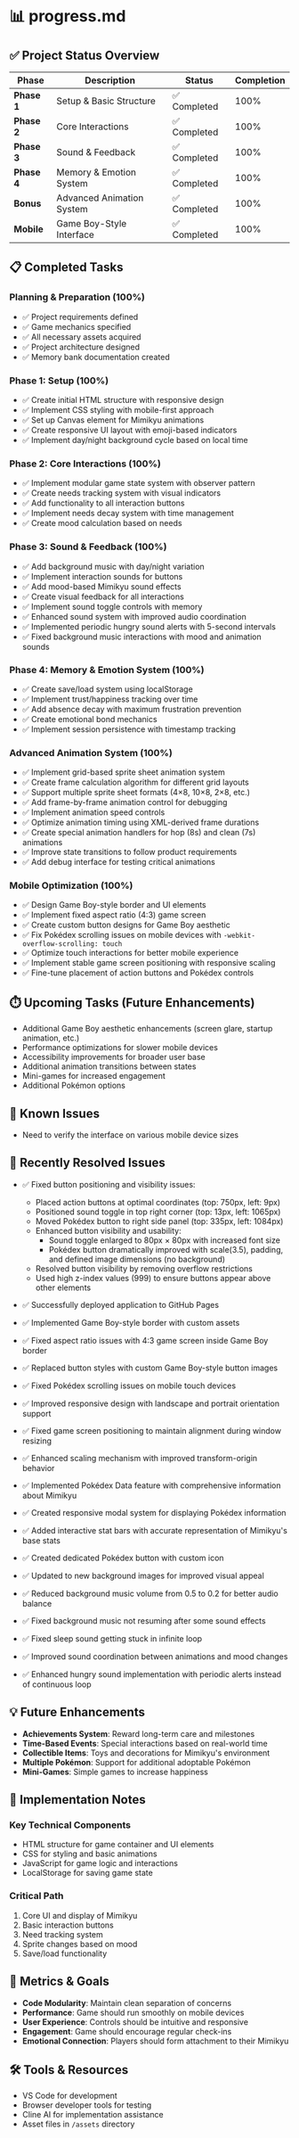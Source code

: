 # **📊 progress.md**

## **✅ Project Status Overview**

| Phase | Description | Status | Completion |
|-------|-------------|--------|------------|
| **Phase 1** | Setup & Basic Structure | ✅ Completed | 100% |
| **Phase 2** | Core Interactions | ✅ Completed | 100% |
| **Phase 3** | Sound & Feedback | ✅ Completed | 100% |
| **Phase 4** | Memory & Emotion System | ✅ Completed | 100% |
| **Bonus** | Advanced Animation System | ✅ Completed | 100% |
| **Mobile** | Game Boy-Style Interface | ✅ Completed | 100% |

## **📋 Completed Tasks**

### **Planning & Preparation (100%)**
- ✅ Project requirements defined
- ✅ Game mechanics specified 
- ✅ All necessary assets acquired
- ✅ Project architecture designed
- ✅ Memory bank documentation created

### **Phase 1: Setup (100%)**
- ✅ Create initial HTML structure with responsive design
- ✅ Implement CSS styling with mobile-first approach
- ✅ Set up Canvas element for Mimikyu animations
- ✅ Create responsive UI layout with emoji-based indicators
- ✅ Implement day/night background cycle based on local time

### **Phase 2: Core Interactions (100%)**
- ✅ Implement modular game state system with observer pattern
- ✅ Create needs tracking system with visual indicators
- ✅ Add functionality to all interaction buttons
- ✅ Implement needs decay system with time management
- ✅ Create mood calculation based on needs

### **Phase 3: Sound & Feedback (100%)**
- ✅ Add background music with day/night variation
- ✅ Implement interaction sounds for buttons
- ✅ Add mood-based Mimikyu sound effects
- ✅ Create visual feedback for all interactions
- ✅ Implement sound toggle controls with memory
- ✅ Enhanced sound system with improved audio coordination
- ✅ Implemented periodic hungry sound alerts with 5-second intervals
- ✅ Fixed background music interactions with mood and animation sounds

### **Phase 4: Memory & Emotion System (100%)**
- ✅ Create save/load system using localStorage
- ✅ Implement trust/happiness tracking over time
- ✅ Add absence decay with maximum frustration prevention
- ✅ Create emotional bond mechanics
- ✅ Implement session persistence with timestamp tracking

### **Advanced Animation System (100%)**
- ✅ Implement grid-based sprite sheet animation system
- ✅ Create frame calculation algorithm for different grid layouts
- ✅ Support multiple sprite sheet formats (4×8, 10×8, 2×8, etc.)
- ✅ Add frame-by-frame animation control for debugging
- ✅ Implement animation speed controls
- ✅ Optimize animation timing using XML-derived frame durations
- ✅ Create special animation handlers for hop (8s) and clean (7s) animations
- ✅ Improve state transitions to follow product requirements
- ✅ Add debug interface for testing critical animations

### **Mobile Optimization (100%)**
- ✅ Design Game Boy-style border and UI elements
- ✅ Implement fixed aspect ratio (4:3) game screen
- ✅ Create custom button designs for Game Boy aesthetic
- ✅ Fix Pokédex scrolling issues on mobile devices with `-webkit-overflow-scrolling: touch`
- ✅ Optimize touch interactions for better mobile experience
- ✅ Implement stable game screen positioning with responsive scaling
- ✅ Fine-tune placement of action buttons and Pokédex controls

## **⏱️ Upcoming Tasks (Future Enhancements)**

- Additional Game Boy aesthetic enhancements (screen glare, startup animation, etc.)
- Performance optimizations for slower mobile devices  
- Accessibility improvements for broader user base
- Additional animation transitions between states
- Mini-games for increased engagement
- Additional Pokémon options

## **🚨 Known Issues**

- Need to verify the interface on various mobile device sizes

## **🔧 Recently Resolved Issues**

- ✅ Fixed button positioning and visibility issues:
  - Placed action buttons at optimal coordinates (top: 750px, left: 9px)
  - Positioned sound toggle in top right corner (top: 13px, left: 1065px)
  - Moved Pokédex button to right side panel (top: 335px, left: 1084px)
  - Enhanced button visibility and usability:
    - Sound toggle enlarged to 80px × 80px with increased font size
    - Pokédex button dramatically improved with scale(3.5), padding, and defined image dimensions (no background)
  - Resolved button visibility by removing overflow restrictions
  - Used high z-index values (999) to ensure buttons appear above other elements
- ✅ Successfully deployed application to GitHub Pages
- ✅ Implemented Game Boy-style border with custom assets
- ✅ Fixed aspect ratio issues with 4:3 game screen inside Game Boy border
- ✅ Replaced button styles with custom Game Boy-style button images
- ✅ Fixed Pokédex scrolling issues on mobile touch devices
- ✅ Improved responsive design with landscape and portrait orientation support
- ✅ Fixed game screen positioning to maintain alignment during window resizing
- ✅ Enhanced scaling mechanism with improved transform-origin behavior

- ✅ Implemented Pokédex Data feature with comprehensive information about Mimikyu
- ✅ Created responsive modal system for displaying Pokédex information
- ✅ Added interactive stat bars with accurate representation of Mimikyu's base stats
- ✅ Created dedicated Pokédex button with custom icon
- ✅ Updated to new background images for improved visual appeal
- ✅ Reduced background music volume from 0.5 to 0.2 for better audio balance
- ✅ Fixed background music not resuming after some sound effects
- ✅ Fixed sleep sound getting stuck in infinite loop
- ✅ Improved sound coordination between animations and mood changes
- ✅ Enhanced hungry sound implementation with periodic alerts instead of continuous loop

## **💡 Future Enhancements**

- **Achievements System**: Reward long-term care and milestones
- **Time-Based Events**: Special interactions based on real-world time
- **Collectible Items**: Toys and decorations for Mimikyu's environment
- **Multiple Pokémon**: Support for additional adoptable Pokémon
- **Mini-Games**: Simple games to increase happiness

## **📝 Implementation Notes**

### **Key Technical Components**
- HTML structure for game container and UI elements
- CSS for styling and basic animations
- JavaScript for game logic and interactions
- LocalStorage for saving game state

### **Critical Path**
1. Core UI and display of Mimikyu
2. Basic interaction buttons
3. Need tracking system
4. Sprite changes based on mood
5. Save/load functionality

## **🧮 Metrics & Goals**

- **Code Modularity**: Maintain clean separation of concerns
- **Performance**: Game should run smoothly on mobile devices
- **User Experience**: Controls should be intuitive and responsive
- **Engagement**: Game should encourage regular check-ins
- **Emotional Connection**: Players should form attachment to their Mimikyu

## **🛠️ Tools & Resources**

- VS Code for development
- Browser developer tools for testing
- Cline AI for implementation assistance
- Asset files in `/assets` directory
